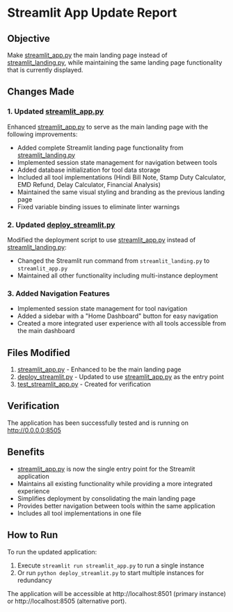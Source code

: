 # Streamlit App Update Report

## Objective
Make [streamlit_app.py](file:///c%3A/Users/Rajkumar/PWD-Tools-Genspark/streamlit_app.py#L1-L102) the main landing page instead of [streamlit_landing.py](file:///c%3A/Users/Rajkumar/PWD-Tools-Genspark/streamlit_landing.py#L1-L707), while maintaining the same landing page functionality that is currently displayed.

## Changes Made

### 1. Updated [streamlit_app.py](file:///c%3A/Users/Rajkumar\PWD-Tools-Genspark\streamlit_app.py#L1-L102)
Enhanced [streamlit_app.py](file:///c%3A/Users/Rajkumar/PWD-Tools-Genspark/streamlit_app.py#L1-L102) to serve as the main landing page with the following improvements:
- Added complete Streamlit landing page functionality from [streamlit_landing.py](file:///c%3A/Users/Rajkumar/PWD-Tools-Genspark/streamlit_landing.py#L1-L707)
- Implemented session state management for navigation between tools
- Added database initialization for tool data storage
- Included all tool implementations (Hindi Bill Note, Stamp Duty Calculator, EMD Refund, Delay Calculator, Financial Analysis)
- Maintained the same visual styling and branding as the previous landing page
- Fixed variable binding issues to eliminate linter warnings

### 2. Updated [deploy_streamlit.py](file:///c%3A/Users/Rajkumar/PWD-Tools-Genspark/deploy_streamlit.py#L1-L95)
Modified the deployment script to use [streamlit_app.py](file:///c%3A/Users/Rajkumar/PWD-Tools-Genspark/streamlit_app.py#L1-L102) instead of [streamlit_landing.py](file:///c%3A/Users/Rajkumar/PWD-Tools-Genspark/streamlit_landing.py#L1-L707):
- Changed the Streamlit run command from `streamlit_landing.py` to `streamlit_app.py`
- Maintained all other functionality including multi-instance deployment

### 3. Added Navigation Features
- Implemented session state management for tool navigation
- Added a sidebar with a "Home Dashboard" button for easy navigation
- Created a more integrated user experience with all tools accessible from the main dashboard

## Files Modified
1. [streamlit_app.py](file:///c%3A/Users/Rajkumar/PWD-Tools-Genspark/streamlit_app.py#L1-L102) - Enhanced to be the main landing page
2. [deploy_streamlit.py](file:///c%3A/Users/Rajkumar/PWD-Tools-Genspark/deploy_streamlit.py#L1-L95) - Updated to use [streamlit_app.py](file:///c%3A/Users/Rajkumar/PWD-Tools-Genspark/streamlit_app.py#L1-L102) as the entry point
3. [test_streamlit_app.py](file:///c%3A/Users/Rajkumar/PWD-Tools-Genspark/test_streamlit_app.py) - Created for verification

## Verification
The application has been successfully tested and is running on http://0.0.0.0:8505

## Benefits
- [streamlit_app.py](file:///c%3A/Users/Rajkumar/PWD-Tools-Genspark/streamlit_app.py#L1-L102) is now the single entry point for the Streamlit application
- Maintains all existing functionality while providing a more integrated experience
- Simplifies deployment by consolidating the main landing page
- Provides better navigation between tools within the same application
- Includes all tool implementations in one file

## How to Run
To run the updated application:
1. Execute `streamlit run streamlit_app.py` to run a single instance
2. Or run `python deploy_streamlit.py` to start multiple instances for redundancy

The application will be accessible at http://localhost:8501 (primary instance) or http://localhost:8505 (alternative port).